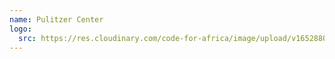 ```yaml
---
name: Pulitzer Center
logo:
  src: https://res.cloudinary.com/code-for-africa/image/upload/v1652880227/codeforafrica/images/logos/pulitzer-center_gkg9s2.png
---
```

